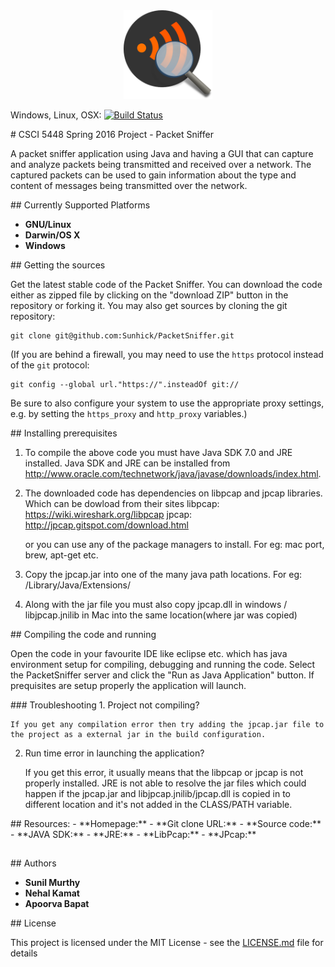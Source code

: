 
<a name = "logo"/>
<div align = "center">
<img src = "https://github.com/Sunhick/PacketSniffer/blob/master/misc/logo.png" alt = "Packet Sniffer Logo" width = "142" height = "142" />
</a>
</div>

Windows, Linux, OSX: [![Build Status](https://travis-ci.org/Sunhick/keylogger.svg?branch=travis)](https://travis-ci.org/Sunhick/keylogger)

<a name = "CSCI-5448-Spring-2016-Project-Packet-Sniffer"/>
# CSCI 5448 Spring 2016 Project - Packet Sniffer

A packet sniffer application using Java and having a GUI that can capture and 
analyze packets being transmitted and received over a network. The captured packets can be 
used to gain information about the type and content of messages being transmitted over the 
network.

<a name="Currently-Supported-Platforms"/>
## Currently Supported Platforms

- **GNU/Linux**
- **Darwin/OS X**
- **Windows**

<a name = "getting-sources"/>
## Getting the sources

Get the latest stable code of the Packet Sniffer. You can download the code either as zipped file by clicking on the "download ZIP" button in the repository or forking it. You may also get sources by cloning the git repository:

    git clone git@github.com:Sunhick/PacketSniffer.git

(If you are behind a firewall, you may need to use the `https` protocol instead of the `git` protocol:

    git config --global url."https://".insteadOf git://

Be sure to also configure your system to use the appropriate proxy settings, e.g. by setting the `https_proxy` and `http_proxy` variables.)


<a name = "prerequisites"/>
## Installing prerequisites

1.	To compile the above code you must have Java SDK 7.0 and JRE installed. Java SDK and JRE can be installed from http://www.oracle.com/technetwork/java/javase/downloads/index.html.

2.	The downloaded code has dependencies on libpcap and jpcap libraries. Which can be dowload from their sites
	libpcap: https://wiki.wireshark.org/libpcap
	jpcap: http://jpcap.gitspot.com/download.html

	or you can use any of the package managers to install. For eg: mac port, brew, apt-get etc.

3.	Copy the jpcap.jar into one of the many java path locations. For eg: /Library/Java/Extensions/

4.	Along with the jar file you must also copy jpcap.dll in windows / libjpcap.jnilib in Mac into the same location(where jar was copied)

<a name = "compiling"/>
## Compiling the code and running

Open the code in your favourite IDE like eclipse etc. which has java environment setup for compiling, debugging and running the code. Select the PacketSniffer server and click the "Run as Java Application" button.  If prequisites are setup properly the application will launch. 

<a name = "troubleshooting"/>
### Troubleshooting
1.	Project not compiling?
	
	If you get any compilation error then try adding the jpcap.jar file to the project as a external jar in the build configuration. 

2.	Run time error in launching the application?
	
	If you get this error, it usually means that the libpcap or jpcap is not properly installed. JRE is not able to resolve the jar files which could happen if the jpcap.jar and libjpcap.jnilib/jpcap.dll is copied in to different location and it's not added in the CLASS/PATH variable.

<a name = "resources"/>
## Resources:
- **Homepage:** <http://github.com/Sunhick/PacketSniffer>
- **Git clone URL:** <git@github.com/Sunhick/PacketSniffer.git>
- **Source code:** <https://github.com/Sunhick/PacketSniffer>
- **JAVA SDK:** <http://www.oracle.com/technetwork/java/javase/downloads/index.html>
- **JRE:** <http://www.oracle.com/technetwork/java/javase/downloads/index.html>
- **LibPcap:** <https://wiki.wireshark.org/libpcap>
- **JPcap:** <http://jpcap.gitspot.com/download.html>

## 

<a name = "Authors"/>
## Authors

* **Sunil Murthy**
* **Nehal Kamat**
* **Apoorva Bapat**

<a name = "license"/>
## License

This project is licensed under the MIT License - see the [LICENSE.md](LICENSE.md) file for details

